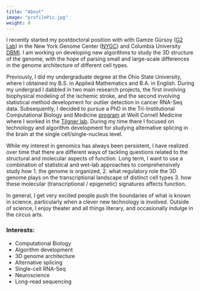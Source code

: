 ```yaml
---
title: "About"
image: "profilePic.jpg"
weight: 8
---
```


I recently started my postdoctoral position with with Gamze Gürsoy ([G2 Lab](https://g2lab.org/)) in the New York Genome Center ([NYGC](https://www.nygenome.org/)) and Columbia University [DBMI](https://www.dbmi.columbia.edu/). I am working on developing new algorithms to study the 3D structure of the genome, with the hope of parsing small and large-scale differences in the genome architecture of different cell types. 

Previously, I did my undergraduate degree at the Ohio State University, where I obtained my B.S. in Applied Mathematics and B.A. in English. During my undergrad I dabbled in two main research projects, the first involving biophysical modeling of the ischemic stroke, and the second involving statistical method development for outlier detection in cancer RNA-Seq data. Subsequently, I decided to pursue  a PhD in the Tri-Institutional Computational Biology and Medicine [program](https://compbio.triiprograms.org/) at Weill Cornell Medicine where I worked in the [Tilgner lab](https://www.tilgnerlab.com/). During my time there I focused on technology and algorithm development for studying alternative splicing in the brain at the single cell/single-nucleus level. 

While my interest in genomics has always been persistent,  I have realized over time that there are different ways of tackling questions related to the structural and molecular aspects of function. Long term, I want to use a combination of statistical and wet-lab approaches to comprehensively study how 1. the genome is organized, 2. what regulatory role the 3D genome plays on the transcriptional landscape of distinct cell types 3. how these molecular (transcriptional / epigenetic) signatures affects function. 

In general, I get very excited people push the boundaries of what is known in science, particularly when a clever new technology is involved. Outside of science, I enjoy theater and all things literary, and occasionally indulge in the circus arts.


### Interests:
- Computational Biology
- Algorithm development
- 3D genome architecture
- Alternative splicing
- Single-cell RNA-Seq
- Neuroscience
- Long-read sequencing

